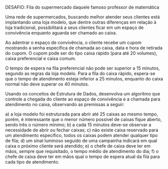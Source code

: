 DESAFIO: Fila do supermercado daquele famoso professor de matemática

Uma rede de supermercados, buscando melhor atender seus clientes está implantando
uma loja modelo, que dentre outras diferenças em relação à loja tradicional, possibilitará a
seus clientes ficar em um espaço de convivência enquanto aguarda ser chamado ao caixa.

Ao adentrar o espaço de convivência, o cliente recebe um cupom mostrando a senha
específica de chamada ao caixa, data e hora de retirada do cupom. O cupom pode ser do tipo
caixa rápido (para até 20 volumes), caixa preferencial e caixa comum.

O tempo de espera na fila preferencial não pode ser superior a 15 minutos, segundo as
regras da loja modelo. Para a fila do caixa rápido, espera-se que o tempo de atendimento esteja
inferior a 25 minutos, enquanto do caixa normal não deve superar os 40 minutos.

Usando os conceitos de Estrutura de Dados, desenvolva um algoritmo que controle a
chegada do cliente ao espaço de convivência e a chamada para atendimento no caixa,
observando as premissas a seguir:

a) a loja modelo foi estruturada para abrir até 25 caixas ao mesmo tempo, porém, é
interessante que o menor número possível de caixas fique aberto, sendo três o número
mínimo;
b) a cada 15 minutos deve-se observar a necessidade de abrir ou fechar caixas;
c) não existe caixa reservado para um atendimento específico, todos os caixas podem atender
qualquer tipo de fila;
d) um sinal luminoso seguido de uma campainha indicará em qual caixa o próximo cliente
será atendido;
e) o chefe de caixa deve ter em mãos, sempre que requisitado, o tempo médio de atendimento
do dia;
f) o chefe de caixa deve ter em mãos qual o tempo de espera atual da fila para cada tipo de
atendimento.
